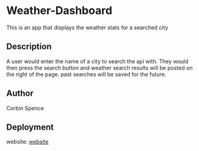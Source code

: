 # Weather-Dashboard

This is an app that displays the weather stats for a searched city

## Description

A user would enter the name of a city to search the api with. They would then press the search button and weather search results will be posted on the right of the page. past searches will be saved for the future.

## Author

Corbin Spence

## Deployment

website: [website]()